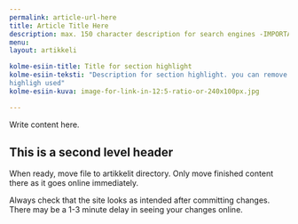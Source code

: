 ```yaml
---
permalink: article-url-here
title: Article Title Here
description: max. 150 character description for search engines -IMPORTANT-
menu: 
layout: artikkeli

kolme-esiin-title: Title for section highlight
kolme-esiin-teksti: "Description for section highlight. you can remove these 3 rows if no 
highligh used"
kolme-esiin-kuva: image-for-link-in-12:5-ratio-or-240x100px.jpg

---
```


Write content here.

## This is a second level header

When ready, move file to artikkelit directory. Only move finished content there as it goes online
 immediately. 
 
Always check that the site looks as intended after committing changes. There may be a 1-3 minute 
delay in seeing your changes online.
